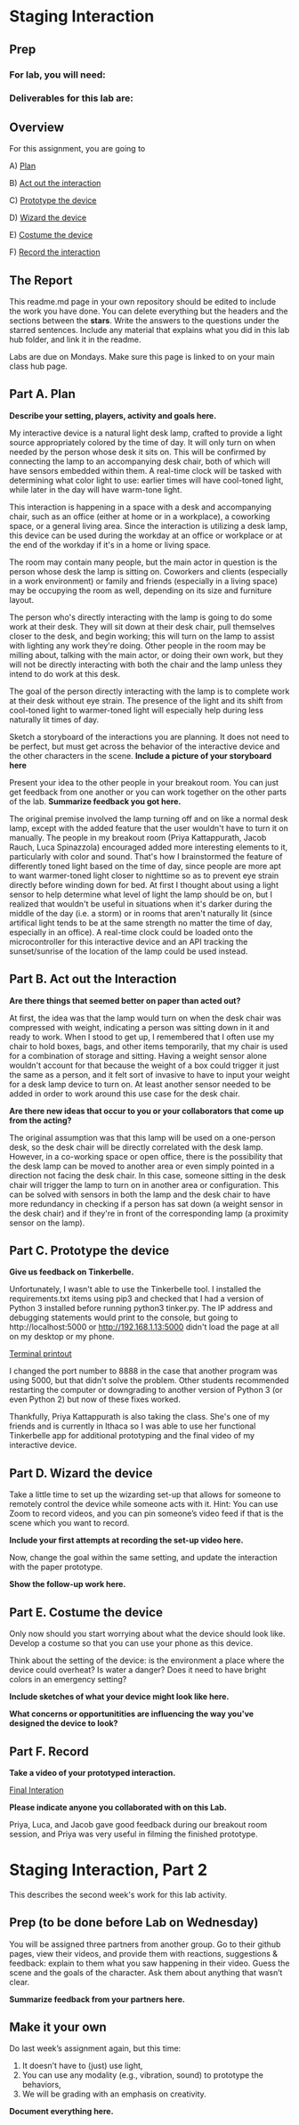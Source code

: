 

# Staging Interaction

## Prep

### For lab, you will need:

### Deliverables for this lab are: 

## Overview
For this assignment, you are going to 

A) [Plan](#part-a-plan) 

B) [Act out the interaction](#part-b-act-out-the-interaction) 

C) [Prototype the device](#part-c-prototype-the-device)

D) [Wizard the device](#part-d-wizard-the-device) 

E) [Costume the device](#part-e-costume-the-device)

F) [Record the interaction](#part-f-record)

## The Report
This readme.md page in your own repository should be edited to include the work you have done. You can delete everything but the headers and the sections between the **stars**. Write the answers to the questions under the starred sentences. Include any material that explains what you did in this lab hub folder, and link it in the readme.

Labs are due on Mondays. Make sure this page is linked to on your main class hub page.

## Part A. Plan 

**Describe your setting, players, activity and goals here.**

My interactive device is a natural light desk lamp, crafted to provide a light source appropriately colored by the time of day. It will only turn on when needed by the person whose desk it sits on. This will be confirmed by connecting the lamp to an accompanying desk chair, both of which will have sensors embedded within them. A real-time clock will be tasked with determining what color light to use: earlier times will have cool-toned light, while later in the day will have warm-tone light.

This interaction is happening in a space with a desk and accompanying chair, such as an office (either at home or in a workplace), a coworking space, or a general living area. Since the interaction is utilizing a desk lamp, this device can be used during the workday at an office or workplace or at the end of the workday if it's in a home or living space.

The room may contain many people, but the main actor in question is the person whose desk the lamp is sitting on. Coworkers and clients (especially in a work environment) or family and friends (especially in a living space) may be occupying the room as well, depending on its size and furniture layout. 

The person who's directly interacting with the lamp is going to do some work at their desk. They will sit down at their desk chair, pull themselves closer to the desk, and begin working; this will turn on the lamp to assist with lighting any work they're doing. Other people in the room may be milling about, talking with the main actor, or doing their own work, but they will not be directly interacting with both the chair and the lamp unless they intend to do work at this desk.

The goal of the person directly interacting with the lamp is to complete work at their desk without eye strain. The presence of the light and its shift from cool-toned light to warmer-toned light will especially help during less naturally lit times of day.

Sketch a storyboard of the interactions you are planning. It does not need to be perfect, but must get across the behavior of the interactive device and the other characters in the scene. 
**Include a picture of your storyboard here**

Present your idea to the other people in your breakout room. You can just get feedback from one another or you can work together on the other parts of the lab.
**Summarize feedback you got here.**

The original premise involved the lamp turning off and on like a normal desk lamp, except with the added feature that the user wouldn't have to turn it on manually. The people in my breakout room (Priya Kattappurath, Jacob Rauch, Luca Spinazzola) encouraged added more interesting elements to it, particularly with color and sound. That's how I brainstormed the feature of differently toned light based on the time of day, since people are more apt to want warmer-toned light closer to nighttime so as to prevent eye strain directly before winding down for bed. At first I thought about using a light sensor to help determine what level of light the lamp should be on, but I realized that wouldn't be useful in situations when it's darker during the middle of the day (i.e. a storm) or in rooms that aren't naturally lit (since artifical light tends to be at the same strength no matter the time of day, especially in an office). A real-time clock could be loaded onto the microcontroller for this interactive device and an API tracking the sunset/sunrise of the location of the lamp could be used instead.

## Part B. Act out the Interaction

**Are there things that seemed better on paper than acted out?**

At first, the idea was that the lamp would turn on when the desk chair was compressed with weight, indicating a person was sitting down in it and ready to work. When I stood to get up, I remembered that I often use my chair to hold boxes, bags, and other items temporarily, that my chair is used for a combination of storage and sitting. Having a weight sensor alone wouldn't account for that because the weight of a box could trigger it just the same as a person, and it felt sort of invasive to have to input your weight for a desk lamp device to turn on. At least another sensor needed to be added in order to work around this use case for the desk chair.

**Are there new ideas that occur to you or your collaborators that come up from the acting?**

The original assumption was that this lamp will be used on a one-person desk, so the desk chair will be directly correlated with the desk lamp. However, in a co-working space or open office, there is the possibility that the desk lamp can be moved to another area or even simply pointed in a direction not facing the desk chair. In this case, someone sitting in the desk chair will trigger the lamp to turn on in another area or configuration. This can be solved with sensors in both the lamp and the desk chair to have more redundancy in checking if a person has sat down (a weight sensor in the desk chair) and if they're in front of the corresponding lamp (a proximity sensor on the lamp). 

## Part C. Prototype the device

**Give us feedback on Tinkerbelle.**

Unfortunately, I wasn't able to use the Tinkerbelle tool. I installed the requirements.txt items using pip3 and checked that I had a version of Python 3 installed before running python3 tinker.py. The IP address and debugging statements would print to the console, but going to http://localhost:5000 or http://192.168.1.13:5000 didn't load the page at all on my desktop or my phone. 

[Terminal printout](terminal.png)

I changed the port number to 8888 in the case that another program was using 5000, but that didn't solve the problem. Other students recommended restarting the computer or downgrading to another version of Python 3 (or even Python 2) but now of these fixes worked. 

Thankfully, Priya Kattappurath is also taking the class. She's one of my friends and is currently in Ithaca so I was able to use her functional Tinkerbelle app for additional prototyping and the final video of my interactive device. 

## Part D. Wizard the device
Take a little time to set up the wizarding set-up that allows for someone to remotely control the device while someone acts with it. Hint: You can use Zoom to record videos, and you can pin someone’s video feed if that is the scene which you want to record. 

**Include your first attempts at recording the set-up video here.**

Now, change the goal within the same setting, and update the interaction with the paper prototype. 

**Show the follow-up work here.**

## Part E. Costume the device

Only now should you start worrying about what the device should look like. Develop a costume so that you can use your phone as this device.

Think about the setting of the device: is the environment a place where the device could overheat? Is water a danger? Does it need to have bright colors in an emergency setting?

**Include sketches of what your device might look like here.**

**What concerns or opportunitities are influencing the way you've designed the device to look?**


## Part F. Record

**Take a video of your prototyped interaction.**

[Final Interation](https://youtu.be/dxMwPZV3G44)

**Please indicate anyone you collaborated with on this Lab.**

Priya, Luca, and Jacob gave good feedback during our breakout room session, and Priya was very useful in filming the finished prototype.

# Staging Interaction, Part 2 

This describes the second week's work for this lab activity.


## Prep (to be done before Lab on Wednesday)

You will be assigned three partners from another group. Go to their github pages, view their videos, and provide them with reactions, suggestions & feedback: explain to them what you saw happening in their video. Guess the scene and the goals of the character. Ask them about anything that wasn’t clear. 

**Summarize feedback from your partners here.**

## Make it your own

Do last week’s assignment again, but this time: 
1) It doesn’t have to (just) use light, 
2) You can use any modality (e.g., vibration, sound) to prototype the behaviors, 
3) We will be grading with an emphasis on creativity. 

**Document everything here.**
